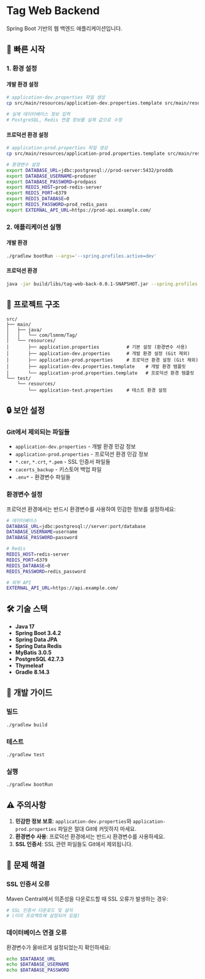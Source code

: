 # Tag Web Backend

Spring Boot 기반의 웹 백엔드 애플리케이션입니다.

## 🚀 빠른 시작

### 1. 환경 설정

#### 개발 환경 설정
```bash
# application-dev.properties 파일 생성
cp src/main/resources/application-dev.properties.template src/main/resources/application-dev.properties

# 실제 데이터베이스 정보 입력
# PostgreSQL, Redis 연결 정보를 실제 값으로 수정
```

#### 프로덕션 환경 설정
```bash
# application-prod.properties 파일 생성
cp src/main/resources/application-prod.properties.template src/main/resources/application-prod.properties

# 환경변수 설정
export DATABASE_URL=jdbc:postgresql://prod-server:5432/proddb
export DATABASE_USERNAME=produser
export DATABASE_PASSWORD=prodpass
export REDIS_HOST=prod-redis-server
export REDIS_PORT=6379
export REDIS_DATABASE=0
export REDIS_PASSWORD=prod_redis_pass
export EXTERNAL_API_URL=https://prod-api.example.com/
```

### 2. 애플리케이션 실행

#### 개발 환경
```bash
./gradlew bootRun --args='--spring.profiles.active=dev'
```

#### 프로덕션 환경
```bash
java -jar build/libs/tag-web-back-0.0.1-SNAPSHOT.jar --spring.profiles.active=prod
```

## 📁 프로젝트 구조

```
src/
├── main/
│   ├── java/
│   │   └── com/lsmnm/Tag/
│   └── resources/
│       ├── application.properties          # 기본 설정 (환경변수 사용)
│       ├── application-dev.properties      # 개발 환경 설정 (Git 제외)
│       ├── application-prod.properties     # 프로덕션 환경 설정 (Git 제외)
│       ├── application-dev.properties.template    # 개발 환경 템플릿
│       └── application-prod.properties.template   # 프로덕션 환경 템플릿
└── test/
    └── resources/
        └── application-test.properties     # 테스트 환경 설정
```

## 🔒 보안 설정

### Git에서 제외되는 파일들
- `application-dev.properties` - 개발 환경 민감 정보
- `application-prod.properties` - 프로덕션 환경 민감 정보
- `*.cer`, `*.crt`, `*.pem` - SSL 인증서 파일들
- `cacerts_backup` - 키스토어 백업 파일
- `.env*` - 환경변수 파일들

### 환경변수 설정
프로덕션 환경에서는 반드시 환경변수를 사용하여 민감한 정보를 설정하세요:

```bash
# 데이터베이스
DATABASE_URL=jdbc:postgresql://server:port/database
DATABASE_USERNAME=username
DATABASE_PASSWORD=password

# Redis
REDIS_HOST=redis-server
REDIS_PORT=6379
REDIS_DATABASE=0
REDIS_PASSWORD=redis_password

# 외부 API
EXTERNAL_API_URL=https://api.example.com/
```

## 🛠️ 기술 스택

- **Java 17**
- **Spring Boot 3.4.2**
- **Spring Data JPA**
- **Spring Data Redis**
- **MyBatis 3.0.5**
- **PostgreSQL 42.7.3**
- **Thymeleaf**
- **Gradle 8.14.3**

## 📝 개발 가이드

### 빌드
```bash
./gradlew build
```

### 테스트
```bash
./gradlew test
```

### 실행
```bash
./gradlew bootRun
```

## ⚠️ 주의사항

1. **민감한 정보 보호**: `application-dev.properties`와 `application-prod.properties` 파일은 절대 Git에 커밋하지 마세요.
2. **환경변수 사용**: 프로덕션 환경에서는 반드시 환경변수를 사용하세요.
3. **SSL 인증서**: SSL 관련 파일들도 Git에서 제외됩니다.

## 🔧 문제 해결

### SSL 인증서 오류
Maven Central에서 의존성을 다운로드할 때 SSL 오류가 발생하는 경우:

```bash
# SSL 인증서 다운로드 및 설치
# (이미 프로젝트에 설정되어 있음)
```

### 데이터베이스 연결 오류
환경변수가 올바르게 설정되었는지 확인하세요:

```bash
echo $DATABASE_URL
echo $DATABASE_USERNAME
echo $DATABASE_PASSWORD
```
